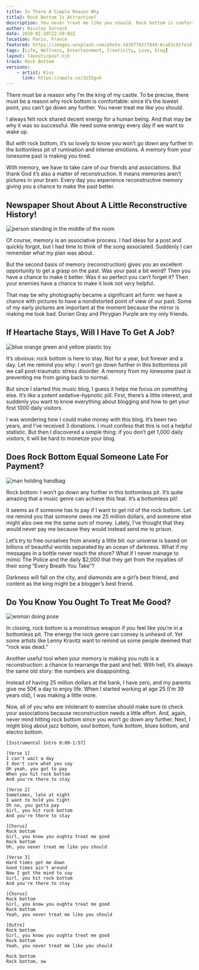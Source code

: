 ```yaml
---
title: Is There A Simple Reason Why 
title2: Rock Bottom Is Attractive?
description: You never treat me like you should. Rock bottom is comfortable because you can't get any lower (except maybe if you get that mood indigo).
author: Nicolas Sursock
date: 2020-01-20T22:59:02Z
location: Paris, France
featured: https://images.unsplash.com/photo-1430778277849-6ca63c81fe1d?ixlib=rb-4.0.3&ixid=MnwxMjA3fDB8MHxwaG90by1wYWdlfHx8fGVufDB8fHx8&auto=format&fit=crop
tags: [Life, Wellness, Entertainment, Creativity, Love, blog]
layout: layouts/post.njk
track: Rock Bottom
versions:
    - artist: Kiss
      link: https://apple.co/3z5Iguk
---
```


There must be a reason why I’m the king of my castle. To be precise, there must be a reason why rock bottom is comfortable: since it’s the lowest point, you can’t go down any further. You never treat me like you should.

I always felt rock shared decent energy for a human being. And that may be why it was so successful. We need some energy every day if we want to wake up.

But with rock bottom, it’s so lovely to know you won’t go down any further in the bottomless pit of rumination and intense emotions. A memory from your lonesome past is making you tired.

With memory, we have to take care of our friends and associations. But thank God it’s also a matter of reconstruction. It means memories aren’t pictures in your brain. Every day you experience reconstructive memory giving you a chance to make the past better.

## Newspaper Shout About A Little Reconstructive History!

<aside class="  md:-mr-56 md:float-right w-full md:w-2/3 md:px-8">
  <img x-intersect.once.ratio-0="$el.src = $el.dataset.src" class="rounded-lg" alt="person standing in the middle of the room" data-src="https://images.unsplash.com/photo-1531476071227-b6d027595486?ixlib=rb-4.0.3&ixid=MnwxMjA3fDB8MHxwaG90by1wYWdlfHx8fGVufDB8fHx8&auto=format&fit=crop&q=80&w=800&h=600">
</aside>

Of course, memory is an associative process. I had ideas for a post and quickly forgot, but I had time to think of the song associated. Suddenly I can remember what my plan was about.

But the second basis of memory (reconstruction) gives you an excellent opportunity to get a grasp on the past. Was your past a bit weird? Then you have a chance to make it better. Was it so perfect you can’t forget it? Then your enemies have a chance to make it look not very helpful.

That may be why photography became a significant art form: we have a chance with pictures to have a nondistorted point of view of our past. Some of my early pictures are important at the moment because the mirror is making me look bad. Dorian Gray and Phrygian Purple are my only friends.

## If Heartache Stays, Will I Have To Get A Job?

<aside class="md:-ml-56 md:float-left w-full md:w-2/3 md:px-8">
  <img x-intersect.once.ratio-0="$el.src = $el.dataset.src" class="rounded-lg" alt="blue orange green and yellow plastic toy" data-src="https://images.unsplash.com/photo-1612933510543-5b442296703b?ixlib=rb-4.0.3&ixid=MnwxMjA3fDB8MHxwaG90by1wYWdlfHx8fGVufDB8fHx8&auto=format&fit=crop&q=80&w=800&h=600">
</aside>

It’s obvious: rock bottom is here to stay. Not for a year, but forever and a day. Let me remind you why: I won’t go down further in this bottomless pit we call post-traumatic stress disorder. A memory from my lonesome past is preventing me from going back to normal.

But since I started this music blog, I guess it helps me focus on something else. It’s like a potent sedative-hypnotic pill. First, there’s a little interest, and suddenly you want to know everything about blogging and how to get your first 1000 daily visitors.

I was wondering how I could make money with this blog. It’s been two years, and I’ve received 3 donations. I must confess that this is not a helpful statistic. But then I discovered a simple thing: if you don’t get 1,000 daily visitors, it will be hard to monetize your blog.

## Does Rock Bottom Equal Someone Late For Payment?

<aside class="  md:-mr-56 md:float-right w-full md:w-2/3 md:px-8">
  <img x-intersect.once.ratio-0="$el.src = $el.dataset.src" class="rounded-lg" alt="man holding handbag" data-src="https://images.unsplash.com/photo-1450897918656-527057db59d3?ixlib=rb-4.0.3&ixid=MnwxMjA3fDB8MHxwaG90by1wYWdlfHx8fGVufDB8fHx8&auto=format&fit=crop&q=80&w=800&h=600">
</aside>

Rock bottom: I won’t go down any further in this bottomless pit. It’s quite amazing that a music genre can achieve this feat. It’s a bottomless pit!

It seems as if someone has to pay if I want to get rid of the rock bottom. Let me remind you that someone owes me 25 million dollars, and someone else might also owe me the same sum of money. Lately, I’ve thought that they would never pay me because they would instead send me to prison.

Let’s try to free ourselves from anxiety a little bit: our universe is based on billions of beautiful worlds separated by an ocean of darkness. What if my messages in a bottle never reach the shore? What if I never manage to mimic The Police and the daily $2,000 that they get from the royalties of their song “Every Breath You Take”?

Darkness will fall on the city, and diamonds are a girl’s best friend, and content as the king might be a blogger’s best friend.

## Do You Know You Ought To Treat Me Good?

<aside class="md:-ml-56 md:float-left w-full md:w-2/3 md:px-8">
  <img x-intersect.once.ratio-0="$el.src = $el.dataset.src" class="rounded-lg" alt="woman doing pose" data-src="https://images.unsplash.com/photo-1524502397800-2eeaad7c3fe5?ixlib=rb-4.0.3&ixid=MnwxMjA3fDB8MHxwaG90by1wYWdlfHx8fGVufDB8fHx8&auto=format&fit=crop&q=80&w=800&h=600">
</aside>

In closing, rock bottom is a monstrous weapon if you feel like you’re in a bottomless pit. The energy the rock genre can convey is unheard of. Yet some artists like Lenny Kravitz want to remind us some people deemed that “rock was dead.”

Another useful tool when your memory is making you nuts is a reconstruction: a chance to rearrange the past and hell. With hell, it’s always the same old story: the numbers are disappointing.

Instead of having 25 million dollars at the bank, I have zero, and my parents give me 50€ a day to enjoy life. When I started working at age 25 (I’m 39 years old), I was making a little more.

Now, all of you who are intolerant to exercise should make sure to check your associations because reconstruction needs a little effort. And, again, never mind hitting rock bottom since you won’t go down any further. Next, I might blog about jazz bottom, soul bottom, funk bottom, blues bottom, and electro bottom.

```
[Instrumental Intro 0:00-1:57]

[Verse 1]
I can't wait a day
I don't care what you say
Oh yeah, you got to pay
When you hit rock bottom
And you're there to stay

[Verse 2]
Sometimes, late at night
I want to hold you tight
Oh no, you gotta pay
Girl, you hit rock bottom
And you're there to stay

[Chorus]
Rock bottom
Girl, you know you oughta treat me good
Rock bottom
Oh, you never treat me like you should

[Verse 3]
Hard times got me down
Good times ain't around
Now I got the mind to say
Girl, you hit rock bottom
And you're there to stay

[Chorus]
Rock bottom
Girl, you know you oughta treat me good
Rock bottom
Yeah, you never treat me like you should

[Outro]
Rock bottom
Girl, you know you oughta treat me good
Rock bottom
Yeah, you never treat me like you should

Rock bottom
Rock bottom, ow
```
